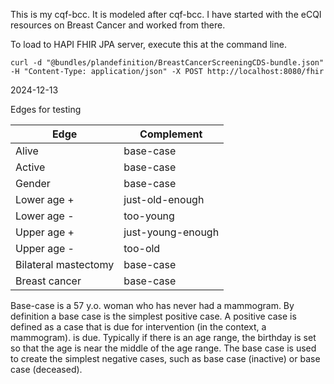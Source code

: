This is my cqf-bcc. It is modeled after cqf-bcc. I have started with the eCQI resources on Breast Cancer and worked from there. 

To load to HAPI FHIR JPA server, execute this at the command line. 
```
curl -d "@bundles/plandefinition/BreastCancerScreeningCDS-bundle.json" -H "Content-Type: application/json" -X POST http://localhost:8080/fhir
```

2024-12-13

Edges for testing

|Edge|Complement|
|---|---|
|Alive|base-case|
|Active|base-case|
|Gender|base-case|
|Lower age + |just-old-enough|
|Lower age - |too-young|
|Upper age + |just-young-enough| 
|Upper age - |too-old| 
|Bilateral mastectomy|base-case|
|Breast cancer|base-case|

Base-case is a 57 y.o. woman who has never had a mammogram. By definition a base case is the simplest positive case. A positive case is defined as a case that is due for intervention (in the context, a mammogram).
is due. Typically if there is an age range, the birthday is set so that the age is near the middle of the age range. The base case is used to create the simplest negative cases, such as base case (inactive) or base case (deceased). 